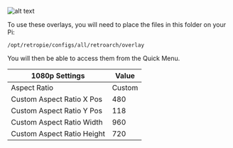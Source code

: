 ![alt text](https://i.imgur.com/d7SvD1e.png)

To use these overlays, you will need to place the files in this folder on your Pi:

`/opt/retropie/configs/all/retroarch/overlay`

You will then be able to access them from the Quick Menu.

1080p Settings | Value
--- | ---
Aspect Ratio | Custom
Custom Aspect Ratio X Pos | 480
Custom Aspect Ratio Y Pos | 118
Custom Aspect Ratio Width | 960
Custom Aspect Ratio Height | 720
